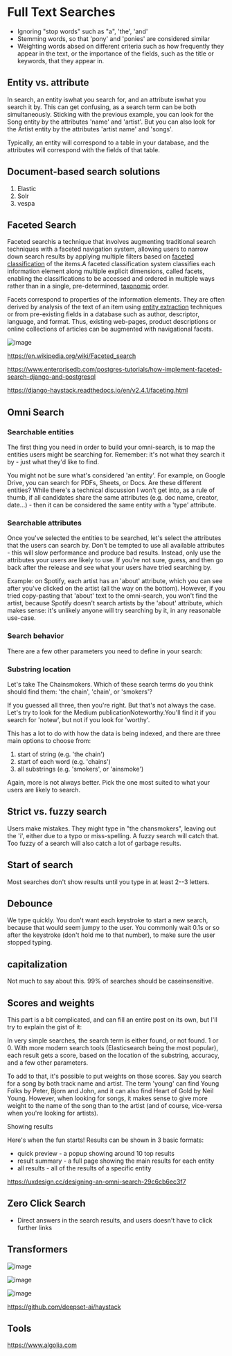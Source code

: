 # Full Text Searches

- Ignoring "stop words" such as "a", 'the', 'and'
- Stemming words, so that 'pony' and 'ponies' are considered similar
- Weighting words absed on different criteria such as how frequently they appear in the text, or the importance of the fields, such as the title or keywords, that they appear in.

## Entity vs. attribute

In search, an entity iswhat you search for, and an attribute iswhat you search it by. This can get confusing, as a search term can be both simultaneously. Sticking with the previous example, you can look for the Song entity by the attributes 'name' and 'artist'. But you can also look for the Artist entity by the attributes 'artist name' and 'songs'.

Typically, an entity will correspond to a table in your database, and the attributes will correspond with the fields of that table.

## Document-based search solutions

1. Elastic
2. Solr
3. vespa

## Faceted Search

Faceted searchis a technique that involves augmenting traditional search techniques with a faceted navigation system, allowing users to narrow down search results by applying multiple filters based on [faceted classification](https://en.wikipedia.org/wiki/Faceted_classification) of the items.A faceted classification system classifies each information element along multiple explicit dimensions, called facets, enabling the classifications to be accessed and ordered in multiple ways rather than in a single, pre-determined, [taxonomic](https://en.wikipedia.org/wiki/Taxonomy_(general)) order.

Facets correspond to properties of the information elements. They are often derived by analysis of the text of an item using [entity extraction](https://en.wikipedia.org/wiki/Entity_extraction) techniques or from pre-existing fields in a database such as author, descriptor, language, and format. Thus, existing web-pages, product descriptions or online collections of articles can be augmented with navigational facets.

![image](../../media/Technologies-Elasticsearch-Full-Text-Searches-image1.jpg)

<https://en.wikipedia.org/wiki/Faceted_search>

<https://www.enterprisedb.com/postgres-tutorials/how-implement-faceted-search-django-and-postgresql>

<https://django-haystack.readthedocs.io/en/v2.4.1/faceting.html>

## Omni Search

### Searchable entities

The first thing you need in order to build your omni-search, is to map the entities users might be searching for. Remember: it's not what they search it by - just what they'd like to find.

You might not be sure what's considered 'an entity'. For example, on Google Drive, you can search for PDFs, Sheets, or Docs. Are these different entities? While there's a technical discussion I won't get into, as a rule of thumb, if all candidates share the same attributes (e.g. doc name, creator, date...) - then it can be considered the same entity with a 'type' attribute.

### Searchable attributes

Once you've selected the entities to be searched, let's select the attributes that the users can search by. Don't be tempted to use all available attributes - this will slow performance and produce bad results. Instead, only use the attributes your users are likely to use. If you're not sure, guess, and then go back after the release and see what your users have tried searching by.

Example: on Spotify, each artist has an 'about' attribute, which you can see after you've clicked on the artist (all the way on the bottom). However, if you tried copy-pasting that 'about' text to the omni-search, you won't find the artist, because Spotify doesn't search artists by the 'about' attribute, which makes sense: it's unlikely anyone will try searching by it, in any reasonable use-case.

### Search behavior

There are a few other parameters you need to define in your search:

### Substring location

Let's take The Chainsmokers. Which of these search terms do you think should find them: 'the chain', 'chain', or 'smokers'?

If you guessed all three, then you're right. But that's not always the case. Let's try to look for the Medium publicationNoteworthy.You'll find it if you search for 'notew', but not if you look for 'worthy'.

This has a lot to do with how the data is being indexed, and there are three main options to choose from:

1. start of string (e.g. 'the chain')
2. start of each word (e.g. 'chains')
3. all substrings (e.g. 'smokers', or 'ainsmoke')

Again, more is not always better. Pick the one most suited to what your users are likely to search.

## Strict vs. fuzzy search

Users make mistakes. They might type in "the chansmokers", leaving out the 'i', either due to a typo or miss-spelling. A fuzzy search will catch that. Too fuzzy of a search will also catch a lot of garbage results.

## Start of search

Most searches don't show results until you type in at least 2--3 letters.

## Debounce

We type quickly. You don't want each keystroke to start a new search, because that would seem jumpy to the user. You commonly wait 0.1s or so after the keystroke (don't hold me to that number), to make sure the user stopped typing.

## capitalization

Not much to say about this. 99% of searches should be caseinsensitive.

## Scores and weights

This part is a bit complicated, and can fill an entire post on its own, but I'll try to explain the gist of it:

In very simple searches, the search term is either found, or not found. 1 or 0. With more modern search tools (Elasticsearch being the most popular), each result gets a score, based on the location of the substring, accuracy, and a few other parameters.

To add to that, it's possible to put weights on those scores. Say you search for a song by both track name and artist. The term 'young' can find Young Folks by Peter, Bjorn and John, and it can also find Heart of Gold by Neil Young. However, when looking for songs, it makes sense to give more weight to the name of the song than to the artist (and of course, vice-versa when you're looking for artists).

Showing results

Here's when the fun starts! Results can be shown in 3 basic formats:

- quick preview - a popup showing around 10 top results
- result summary - a full page showing the main results for each entity
- all results - all of the results of a specific entity

<https://uxdesign.cc/designing-an-omni-search-29c6cb6ec3f7>

## Zero Click Search

- Direct answers in the search results, and users doesn't have to click further links

## Transformers

![image](../../media/Technologies-Elasticsearch-Full-Text-Searches-image2.jpg)

![image](../../media/Technologies-Elasticsearch-Full-Text-Searches-image3.jpg)

![image](../../media/Technologies-Elasticsearch-Full-Text-Searches-image4.jpg)

<https://github.com/deepset-ai/haystack>

## Tools

<https://www.algolia.com>
